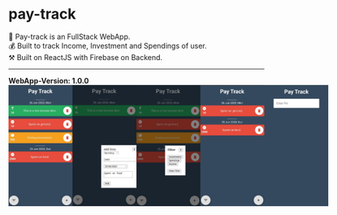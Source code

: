 # pay-track
🚀 Pay-track is an FullStack WebApp. <br>
💰 Built to track Income, Investment and Spendings of user. <br>
⚒ Built on ReactJS with Firebase on Backend.
<hr>
<b>WebApp-Version: 1.0.0</b>
<div style="display:flex;">
<img src="./readme-img/homePage.jpeg" width="25%">
<img src="./readme-img/addModal.jpeg" width="25%">
<img src="./readme-img/filterModal.jpeg" width="25%">
<img src="./readme-img/filtered.jpeg" width="25%">
<img src="./readme-img/enterPin.jpeg" width="25%">
</div>

